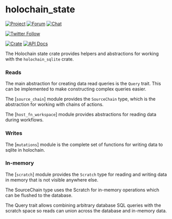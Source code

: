 
# holochain_state

[![Project](https://img.shields.io/badge/project-holochain-blue.svg?style=flat-square)](http://holochain.org/)
[![Forum](https://img.shields.io/badge/chat-forum%2eholochain%2enet-blue.svg?style=flat-square)](https://forum.holochain.org)
[![Chat](https://img.shields.io/badge/chat-chat%2eholochain%2enet-blue.svg?style=flat-square)](https://chat.holochain.org)

[![Twitter Follow](https://img.shields.io/twitter/follow/holochain.svg?style=social&label=Follow)](https://twitter.com/holochain)

[![Crate](https://img.shields.io/crates/v/holochain_state.svg)](https://crates.io/crates/holochain_state)
[![API Docs](https://docs.rs/holochain_state/badge.svg)](https://docs.rs/holochain_state)

<!-- cargo-rdme start -->

The Holochain state crate provides helpers and abstractions for working
with the `holochain_sqlite` crate.

### Reads
The main abstraction for creating data read queries is the `Query` trait.
This can be implemented to make constructing complex queries easier.

The [`source_chain`] module provides the `SourceChain` type,
which is the abstraction for working with chains of actions.

The [`host_fn_workspace`] module provides abstractions for reading data during workflows.

### Writes
The [`mutations`] module is the complete set of functions
for writing data to sqlite in holochain.

### In-memory
The [`scratch`] module provides the `Scratch` type for
reading and writing data in memory that is not visible anywhere else.

The SourceChain type uses the Scratch for in-memory operations which
can be flushed to the database.

The Query trait allows combining arbitrary database SQL queries with
the scratch space so reads can union across the database and in-memory data.

<!-- cargo-rdme end -->

